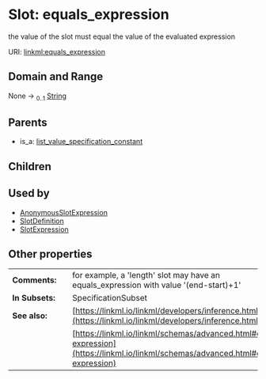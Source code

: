 
# Slot: equals_expression


the value of the slot must equal the value of the evaluated expression

URI: [linkml:equals_expression](https://w3id.org/linkml/equals_expression)


## Domain and Range

None &#8594;  <sub>0..1</sub> [String](String.md)

## Parents

 *  is_a: [list_value_specification_constant](list_value_specification_constant.md)

## Children


## Used by

 * [AnonymousSlotExpression](AnonymousSlotExpression.md)
 * [SlotDefinition](SlotDefinition.md)
 * [SlotExpression](SlotExpression.md)

## Other properties

|  |  |  |
| --- | --- | --- |
| **Comments:** | | for example, a 'length' slot may have an equals_expression with value '(end-start)+1' |
| **In Subsets:** | | SpecificationSubset |
| **See also:** | | [https://linkml.io/linkml/developers/inference.html](https://linkml.io/linkml/developers/inference.html) |
|  | | [https://linkml.io/linkml/schemas/advanced.html#equals-expression](https://linkml.io/linkml/schemas/advanced.html#equals-expression) |

